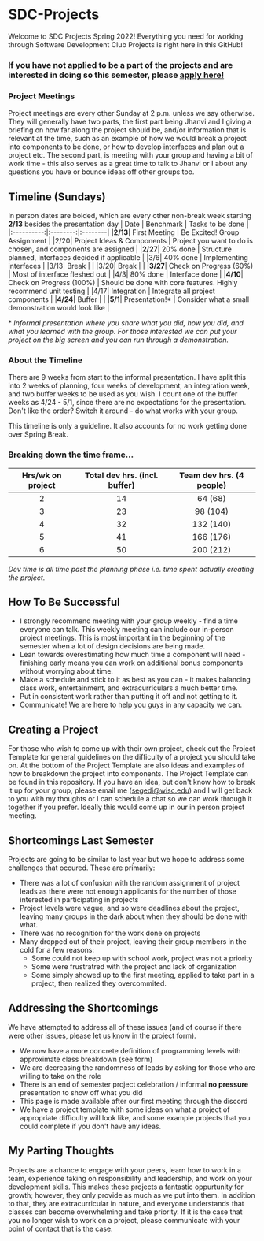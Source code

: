 # SDC-Projects
Welcome to SDC Projects Spring 2022! Everything you need for working through Software Development Club Projects is right here in this GitHub!

### If you have not applied to be a part of the projects and are interested in doing so this semester, please [apply here!](https://forms.gle/QR5Pr4stjnDHohG36)

### Project Meetings
Project meetings are every other Sunday at 2 p.m. unless we say otherwise. They will generally have two parts, the first part being Jhanvi and I giving a briefing on how far along the project should be, and/or information that is relevant at the time, such as an example of how we would break a project into components to be done, or how to develop interfaces and plan out a project etc. The second part, is meeting with your group and having a bit of work time - this also serves as a great time to talk to Jhanvi or I about any questions you have or bounce ideas off other groups too.

## Timeline (Sundays)
In person dates are bolded, which are every other non-break week starting **2/13** besides the presentation day
| Date | Benchmark | Tasks to be done |
|:----------:|:--------:|:--------|
|**2/13**| First Meeting | Be Excited! Group Assignment |
|2/20| Project Ideas & Components | Project you want to do is chosen, and components are assigned |
|**2/27**| 20% done | Structure planned, interfaces decided if applicable |
|3/6| 40% done | Implementing interfaces |
|3/13| Break |  |
|3/20| Break |  |
|**3/27**| Check on Progress (60%) | Most of interface fleshed out |
|4/3| 80% done | Interface done |
|**4/10**| Check on Progress (100%) | Should be done with core features. Highly recommend unit testing |
|4/17| Integration | Integrate all project components |
|**4/24**| Buffer | |
|**5/1**| Presentation!* | Consider what a small demonstration would look like |

\* *Informal presentation where you share what you did, how you did, and what you learned with the group. For those interested we can put your project on the big screen and you can run through a demonstration.*

### About the Timeline
There are 9 weeks from start to the informal presentation. I have split this into 2 weeks of planning, four weeks of development, an integration week, and two buffer weeks to be used as you wish. I count one of the buffer weeks as 4/24 - 5/1, since there are no expectations for the presentation. Don't like the order? Switch it around - do what works with your group.

This timeline is only a guideline. It also accounts for no work getting done over Spring Break.

### Breaking down the time frame...

| Hrs/wk on project | Total dev hrs. (incl. buffer) | Team dev hrs. (4 people) |
|:--------:|:--------:|:--------:|
| 2 | 14 | 64 (68) | 
| 3 | 23 | 98 (104) |
| 4 | 32 | 132 (140) |
| 5 | 41 | 166 (176) |
| 6 | 50 | 200 (212) |

*Dev time is all time past the planning phase i.e. time spent actually creating the project.*

## How To Be Successful
* I strongly recommend meeting with your group weekly - find a time everyone can talk. This weekly meeting can include our in-person project meetings. This is most important in the beginning of the semester when a lot of design decisions are being made.
* Lean towards overestimating how much time a component will need - finishing early means you can work on additional bonus components without worrying about time.
* Make a schedule and stick to it as best as you can - it makes balancing class work, entertainment, and extracurriculars a much better time.
* Put in consistent work rather than putting it off and not getting to it.
* Communicate! We are here to help you guys in any capacity we can.

## Creating a Project
For those who wish to come up with their own project, check out the Project Template for general guidelines on the difficulty of a project you should take on. At the bottom of the Project Template are also ideas and examples of how to breakdown the project into components. The Project Template can be found in this repository. If you have an idea, but don't know how to break it up for your group, please email me (segedi@wisc.edu) and I will get back to you with my thoughts or I can schedule a chat so we can work through it together if you prefer. Ideally this would come up in our in person project meeting.

## Shortcomings Last Semester
Projects are going to be similar to last year but we hope to address some challenges that occured. These are primarily:
* There was a lot of confusion with the random assignment of project leads as there were not enough applicants for the number of those interested in participating in projects
* Project levels were vague, and so were deadlines about the project, leaving many groups in the dark about when they should be done with what.
* There was no recognition for the work done on projects
* Many dropped out of their project, leaving their group members in the cold for a few reasons:
   * Some could not keep up with school work, project was not a priority
   * Some were frustratred with the project and lack of organization
   * Some simply showed up to the first meeting, applied to take part in a project, then realized they overcommited.

## Addressing the Shortcomings
We have attempted to address all of these issues (and of course if there were other issues, please let us know in the project form). 
* We now have a more concrete definition of programming levels with approximate class breakdown (see form)
* We are decreasing the randomness of leads by asking for those who are willing to take on the role
* There is an end of semester project celebration / informal **no pressure** presentation to show off what you did
* This page is made available after our first meeting through the discord
* We have a project template with some ideas on what a project of appropriate difficulty will look like, and some example projects that you could complete if you don't have any ideas. 

## My Parting Thoughts
Projects are a chance to engage with your peers, learn how to work in a team, experience taking on responsibility and leadership, and work on your development skills. This makes these projects a fantastic oppurtunity for growth; however, they only provide as much as we put into them. In addition to that, they are extracurricular in nature, and everyone understands that classes can become overwhelming and take priority. If it is the case that you no longer wish to work on a project, please communicate with your point of contact that is the case.

